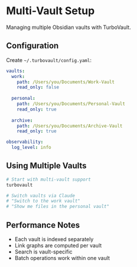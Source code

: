 # Multi-Vault Setup

Managing multiple Obsidian vaults with TurboVault.

## Configuration

Create `~/.turbovault/config.yaml`:

```yaml
vaults:
  work:
    path: /Users/you/Documents/Work-Vault
    read_only: false
  
  personal:
    path: /Users/you/Documents/Personal-Vault
    read_only: true
  
  archive:
    path: /Users/you/Documents/Archive-Vault
    read_only: true

observability:
  log_level: info
```

## Using Multiple Vaults

```bash
# Start with multi-vault support
turbovault

# Switch vaults via Claude
# "Switch to the work vault"
# "Show me files in the personal vault"
```

## Performance Notes

- Each vault is indexed separately
- Link graphs are computed per vault
- Search is vault-specific
- Batch operations work within one vault
